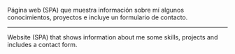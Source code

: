 Página web (SPA) que muestra información sobre mí algunos conocimientos, proyectos e incluye un formulario de contacto. 

-------------------------------------------------------------------------

Website (SPA) that shows information about me some skills, projects and includes a contact form.
